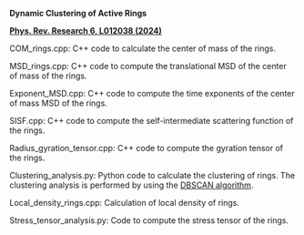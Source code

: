**Dynamic Clustering of Active Rings**

**[Phys. Rev. Research 6, L012038 (2024)](https://journals.aps.org/prresearch/abstract/10.1103/PhysRevResearch.6.L012038)**

COM_rings.cpp: C++ code to calculate the center of mass of the rings. 

MSD_rings.cpp: C++ code to compute the translational MSD of the center of mass of the rings. 

Exponent_MSD.cpp: C++ code to compute the time exponents of the center of mass MSD of the rings.

SISF.cpp: C++ code to compute the self-intermediate scattering function of the rings. 

Radius_gyration_tensor.cpp: C++ code to compute the gyration tensor of the rings. 

Clustering_analysis.py: Python code to calculate the clustering of rings. The clustering analysis is performed by using the [DBSCAN algorithm](https://www.geeksforgeeks.org/dbscan-clustering-in-ml-density-based-clustering/). 

Local_density_rings.cpp: Calculation of local density of rings.

Stress_tensor_analysis.py: Code to compute the stress tensor of the rings.
